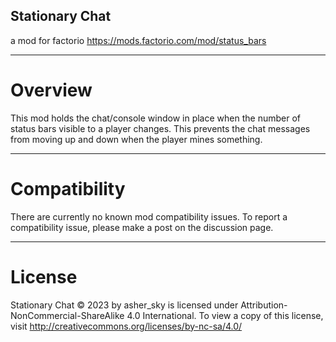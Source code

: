 ## Stationary Chat
a mod for factorio
https://mods.factorio.com/mod/status_bars

---------------------
# Overview
This mod holds the chat/console window in place when the number of status bars visible to a player changes. This prevents the chat messages from moving up and down when the player mines something.
<!-- 
---------------------
# Features

---------------------
# Gallery

---------------------
## Companion Mods -->

---------------------
# Compatibility
There are currently no known mod compatibility issues. To report a compatibility issue, please make a post on the discussion page.

---------------------
# License
Stationary Chat © 2023 by asher_sky is licensed under Attribution-NonCommercial-ShareAlike 4.0 International.
To view a copy of this license, visit http://creativecommons.org/licenses/by-nc-sa/4.0/
